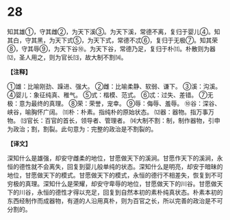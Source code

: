 # 28


知其雄①，守其雌②，为天下溪③。为天下溪，常德不离，复归于婴儿④。知其白，守其黑，为天下式⑤，为天下式，常德不忒⑥，复归于无极⑦。知其荣⑧，守其辱⑨，为天下谷⑩。为天下谷，常德乃足，复归于朴⑾。朴散则为器⑿，圣人用之，则为官长⒀，故大制不割⒁。

**【注释】**

①雄：比喻刚劲、躁进、强大。
②雌：比喻柔静、软弱、谦下。
③溪：沟溪。
④婴儿：象征纯真、稚气。
⑤式：楷模、范式。
⑥忒：过失、差错。
⑦无极：意为最终的真理。
⑧荣：荣誉，宠幸。
⑨辱：侮辱、羞辱。
⑩谷：深谷、峡谷，喻胸怀广阔。
⑾朴：朴素。指纯朴的原始状态。
⑿器：器物。指万事万物。
⒀官长：百官的首长，领导者、管理者。
⒁大制不割：制，制作器物，引申为政治；割，割裂。此句意为：完整的政治是不割裂的。

**【译文】**

深知什么是雄强，却安守雌柔的地位，甘愿做天下的溪涧。甘愿作天下的溪涧，永恒的德性就不会离失，回复到婴儿般单纯的状态。深知什么是明亮，却安于暗昧的地位，甘愿做天下的模式。甘愿做天下的模式，永恒的德行不相差失，恢复到不可穷极的真理。深知什么是荣耀，却安守卑辱的地位，甘愿做天下的川谷。甘愿做天下的川谷，永恒的德性才得以充足，回复到自然本初的素朴纯真状态。朴素本初的东西经制作而成器物，有道的人沿用真朴，则为百官之长，所以完善的政治是不可分割的。
